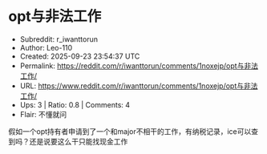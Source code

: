 # opt与非法工作

- Subreddit: r_iwanttorun
- Author: Leo-110
- Created: 2025-09-23 23:54:37 UTC
- Permalink: https://reddit.com/r/iwanttorun/comments/1noxejp/opt与非法工作/
- URL: https://www.reddit.com/r/iwanttorun/comments/1noxejp/opt与非法工作/
- Ups: 3 | Ratio: 0.8 | Comments: 4
- Flair: 不懂就问


假如一个opt持有者申请到了一个和major不相干的工作，有纳税记录，ice可以查到吗？还是说要这么干只能找现金工作

